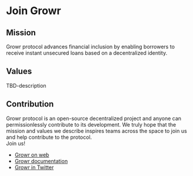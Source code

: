 # Join Growr
## Mission
Growr protocol advances financial inclusion by enabling borrowers to receive instant unsecured loans based on a decentralized identity.
## Values
TBD-description
## Contribution
Growr protocol is an open-source decentralized project and anyone can permissionlessly contribute to its development.
We truly hope that the mission and values we describe inspires teams across the space to join us and help contribute to the protocol.  
Join us!
- [Growr on web](https://www.growr.xyz/protocol/index.html)
- [Growr documentation](https://github.com/growr-xyz/growr-documentation)
- [Growr in Twitter](link)
